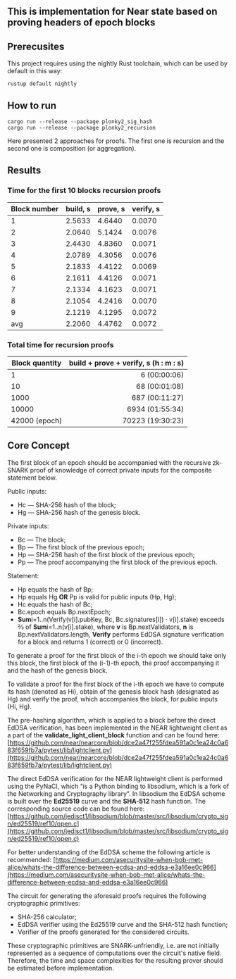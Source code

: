## This is implementation for Near state based on proving headers of epoch blocks

## **Prerecusites**

This project requires using the nightly Rust toolchain, which can be used by default in this way:
```
rustup default nightly
```

## **How to run**
```
cargo run --release --package plonky2_sig_hash
cargo run --release --package plonky2_recursion
```
Here presented 2 approaches for proofs. The first one is recursion and the second one is composition (or aggregation).

## **Results**
### Time for the first 10 blocks recursion proofs
Block number |build, s	| prove, s |	verify, s
---|---|---|---
1|	2.5633|	4.6440|	0.0070
2|	2.0640|	5.1424|	0.0076
3|	2.4430|	4.8360|	0.0071
4|	2.0789|	4.3056|	0.0076
5|	2.1833|	4.4122|	0.0069
6|	2.1611|	4.4126|	0.0071
7|	2.1334|	4.1623|	0.0071
8|	2.1054|	4.2416|	0.0070
9|	2.1219|	4.1295|	0.0072
avg|	2.2060|	4.4762|	0.0072

### Total time for recursion proofs
Block quantity |build + prove +	verify, s (h : m : s)
---|---:
1|	6 (00:00:06)
10|	68 (00:01:08)
1000|	687 (00:11:27)
10000|	6934 (01:55:34)
42000 (epoch)|	70223 (19:30:23)

## **Core Concept**

The first block of an epoch should be accompanied with the recursive zk-SNARK proof of knowledge of correct private inputs for the composite statement below.

Public inputs:

- Hc — SHA-256 hash of the block;
- Hg — SHA-256 hash of the genesis block.

Private inputs:

- Bc — The block;
- Bp — The first block of the previous epoch;
- Hp — SHA-256 hash of the first block of the previous epoch;
- Pp — The proof accompanying the first block of the previous epoch.

Statement:

- Hp equals the hash of Bp;
- Hp equals Hg **OR** Pp is valid for public inputs (Hp, Hg);
- Hc equals the hash of Bc;
- Bc.epoch equals Bp.nextEpoch;
- **Sum**i=1..n(Verify(v[i].pubKey, Bc, Bc.signatures[i]) ⋅ v[i].stake) exceeds ⅔ of **Sum**i=1..n(v[i].stake), where **v** is Bp.nextValidators, **n** is Bp.nextValidators.length, **Verify** performs EdDSA signature verification for a block and returns 1 (correct) or 0 (incorrect).

To generate a proof for the first block of the i-th epoch we should take only this block, the first block of the (i-1)-th epoch, the proof accompanying it and the hash of the genesis block.

To validate a proof for the first block of the i-th epoch we have to compute its hash (denoted as Hi), obtain of the genesis block hash (designated as Hg) and verify the proof, which accompanies the block, for public inputs (Hi, Hg).

The pre-hashing algorithm, which is applied to a block before the direct EdDSA verification, has been implemented in the NEAR lightweight client as a part of the **validate_light_client_block** function and can be found here:[https://github.com/near/nearcore/blob/dce2a47f255fdea591a0c1ea24c0a683f659fb7a/pytest/lib/lightclient.py](https://github.com/near/nearcore/blob/dce2a47f255fdea591a0c1ea24c0a683f659fb7a/pytest/lib/lightclient.py)

The direct EdDSA verification for the NEAR lightweight client is performed using the PyNaCl, which “is a Python binding to libsodium, which is a fork of the Networking and Cryptography library”. In libsodium the EdDSA scheme is built over the **Ed25519** curve and the **SHA-512** hash function. The corresponding source code can be found here: [https://github.com/jedisct1/libsodium/blob/master/src/libsodium/crypto_sign/ed25519/ref10/open.c](https://github.com/jedisct1/libsodium/blob/master/src/libsodium/crypto_sign/ed25519/ref10/open.c)

For better understanding of the EdDSA scheme the following article is recommended: [https://medium.com/asecuritysite-when-bob-met-alice/whats-the-difference-between-ecdsa-and-eddsa-e3a16ee0c966](https://medium.com/asecuritysite-when-bob-met-alice/whats-the-difference-between-ecdsa-and-eddsa-e3a16ee0c966)

The circuit for generating the aforesaid proofs requires the following cryptographic primitives:

- SHA-256 calculator;
- EdDSA verifier using the Ed25519 curve and the SHA-512 hash function;
- Verifier of the proofs generated for the considered circuits.

These cryptographic primitives are SNARK-unfriendly, i.e. are not initially represented as a sequence of computations over the circuit's native field. Therefore, the time and space complexities for the resulting prover should be estimated before implementation.
